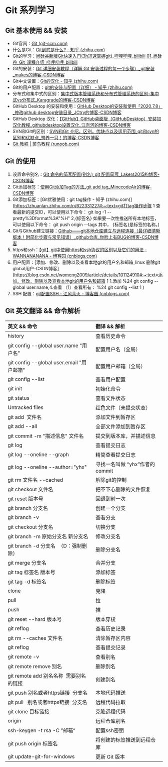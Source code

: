 # Git 系列学习

## Git 基本使用 && 安装

*   Git官网：[Git (git-scm.com)](https://git-scm.com/)
*   什么是Git：[Git到底是什么? - 知乎 (zhihu.com)](https://zhuanlan.zhihu.com/p/501326715)
*   Git的学习：[尚硅谷新版Git快速入门(3h迅速掌握git)\_哔哩哔哩\_bilibili](https://www.bilibili.com/video/BV1wm4y1z7Dg/?spm_id_from=333.880.my_history.page.click\&vd_source=f34fbb94411729427c7957728faf0df2)
                       [01_尚硅谷_Git_课程介绍_哔哩哔哩_bilibili](https://www.bilibili.com/video/BV1vy4y1s7k6?p=1&vd_source=f34fbb94411729427c7957728faf0df2)
*   Git的安装：[Git 详细安装教程（详解 Git 安装过程的每一个步骤）\_git安装\_mukes的博客-CSDN博客](https://blog.csdn.net/mukes/article/details/115693833)
*   Git中文设置：[Git的汉化 - 知乎 (zhihu.com)](https://zhuanlan.zhihu.com/p/259270374)
*   Git的用户配置：[git的安装与配置（详细） - 知乎 (zhihu.com)](https://zhuanlan.zhihu.com/p/597447255)
*   分布式和集中式的区别：[集中式版本管理系统和分布式管理系统的区别-集中式vs分布式\_Karagrade的博客-CSDN博客](https://blog.csdn.net/coco1118/article/details/103091872)
*   GitHub Desktop 的安装和使用：[GitHub Desktop的安装和使用「2020.7.8」\_修改github desktop安装目录\_JCtry的博客-CSDN博客](https://blog.csdn.net/JCtry/article/details/107198217)
*   GitHub Desktop 汉化：[【GitHub】GitHub桌面版（GitHubDesktop）安装加汉化教程\_githubdesktop设置汉化\_江奈河的博客-CSDN博客](https://blog.csdn.net/qq_46365857/article/details/112581517)
*   SVN和Git的区别：[SVN和Git 介绍，区别，优缺点以及适用范围\_git和svn的区别和优缺点\_想养一只！的博客-CSDN博客](https://blog.csdn.net/weixin_45151960/article/details/104720654)
*   [Git 教程 | 菜鸟教程 (runoob.com)](https://www.runoob.com/git/git-tutorial.html)

## Git 的使用

1.  设置命令别名：[Git 命令的简写配置(别名)\_git 配置简写\_Lakers2015的博客-CSDN博客](https://blog.csdn.net/Lakers2015/article/details/111872161)
2.  Git添加标签：[使用Git添加Tag的方法\_git add tag\_MinecodeAir的博客-CSDN博客](https://blog.csdn.net/b735098742/article/details/78935748)
3.  Git添加标签：\[Git优雅使用：git tag操作 - 知乎 (zhihu.com)]\(<https://zhuanlan.zhihu.com/p/622331227#:~:text=git打tag操作步骤> 1 查看最新的提交ID，可以使用以下命令： git log -1 --pretty%3Dformat%3A"%H" 2,{标签名} 如果要一次性推送所有本地标签，可以使用以下命令： git push origin --tags 其中， {标签名}是标签的名称。)
4.  Git与Github建立链接：[Github——git本地仓库建立与远程连接（最详细清晰版本！附简化步骤与常见错误）\_github仓库\_你脸上有BUG的博客-CSDN博客](https://blog.csdn.net/qq_29493173/article/details/113094143)
5.  https和ssh：[【git】git中使用https和ssh协议的区别以及它们的用法 - WANNANANANA - 博客园 (cnblogs.com)](https://www.cnblogs.com/wannananana/p/12059806.html)
6.  用户配置：[添加、修改、删除以及查看本地git的用户名和邮箱_linux 删除git global用户-CSDN博客](https://blog.csdn.net/womeng2009/article/details/101124910#:~:text=添加、修改、删除以及查看本地git的用户名和邮箱 1 1.添加 %24 git config --global user.name,4.查看 （1）查看所有： %24 git config --list 1 )
7.  SSH 配置：[git配置SSH - 江风余火 - 博客园 (cnblogs.com)](https://www.cnblogs.com/jiangfengtomhuo/p/8243001.html)

## Git 英文翻译 && 命令解析

| 英文 && 命令                              | 翻译 && 解析                   |
| :---------------------------------------- | :----------------------------- |
| history                                   | 查看历史命令                   |
| git config --global user.name "用户名"    | 配置用户名（全局）             |
| git config --global user.email "用户邮箱" | 配置用户邮箱（全局）           |
| git config --list                         | 查看用户配置                   |
| git init                                  | 初始化命令                     |
| git status                                | 查看文件状态                   |
| Untracked files                           | 红色文件（未提交状态）         |
| git add  文件名                           | 添加文件到暂存区               |
| git add --all                             | 全部文件添加到暂存区           |
| git commit -m "描述信息" 文件名           | 提交到版本库，并描述信息       |
| git log                                   | 查看提交日志                   |
| git log --oneline --graph                 | 精简查看提交日志               |
| git log --oneline --author="yhx"          | 寻找一名叫做 “yhx”作者的commit |
| git rm 文件名 --cached                    | 解除git的控制                  |
| git checkout 文件名                       | 把不下心删除的文件恢复         |
| git reset 版本号                          | 回退到前一次                   |
| git branch 分支名                         | 创建一个分支                   |
| git branch -v                             | 查看分支                       |
| git checkout 分支名                       | 切换分支                       |
| git branch -m 原始分支名 新分支名         | 修改分支名                     |
| git branch -d 分支名  （D：强制删除）     | 删除分支名                     |
| git merge 分支名                          | 合并分支                       |
| git tag 标签名 版本号                     | 添加标签                       |
| git tag -d 标签名                         | 删除标签                       |
| clone                                     | 克隆                           |
| pull                                      | 拉                             |
| push                                      | 推                             |
| git reset --hard 版本号                   | 版本穿梭                       |
| git reflog                                | 查看历史记录                   |
| git rm --caches 文件名                    | 清除暂存区内容                 |
| git reflog                                | 查看提交记录                   |
| git remote -v                             | 查看别名                       |
| git remote remove 别名                    | 删除别名                       |
| git remote add 别名名称  需要别名的链接   | 创建别名                       |
| git push 别名或者https链接  分支名        | 本地代码推送                   |
| git pull   别名或者https链接  分支名      | 远程代码拉取                   |
| git clone 目标链接                        | 克隆远程代码                   |
| origin                                    | 远程仓库别名                   |
| ssh-keygen -t rsa -C ”邮箱“               | 配置ssh密钥                    |
| git push origin 标签名                    | 将创建的标签推送到远程仓库     |
| git update-git-for-windows                | 更新 Git 版本                  |



